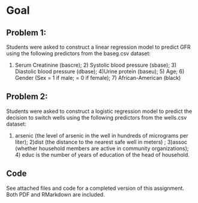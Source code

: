 
# Goal 

## Problem 1:
Students were asked to construct a linear regression model to predict GFR using the following predictors from the baseg.csv dataset: 

1) Serum Creatinine (bascre); 2) Systolic blood pressure (sbase); 3) Diastolic blood pressure (dbase); 4)Urine protein (baseu); 5) Age; 6) Gender (Sex = 1 if male; = 0 if female); 7) African-American (black)


## Problem 2:
Students were asked to construct a logistic regression model to predict the decision to switch wells using the following predictors from the wells.csv dataset:

1) arsenic (the level of arsenic in the well in hundreds of micrograms per liter); 2)dist (the distance to the nearest safe well in meters) ; 3)assoc (whether household members are active in community organizations); 4) educ is the number of years of education of the head of household.


## Code 
See attached files and code for a completed version of this assignment. Both PDF and RMarkdown are included.
